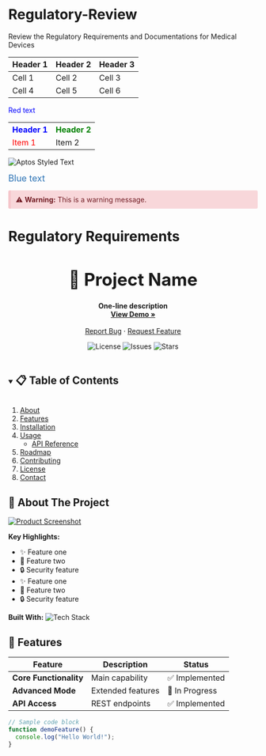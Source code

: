# Regulatory-Review
Review the Regulatory Requirements and Documentations for Medical Devices



| Header 1 | Header 2 | Header 3 |
|----------|----------|----------|
| Cell 1   | Cell 2   | Cell 3   |
| Cell 4   | Cell 5   | Cell 6   |

<span style="color:blue">Red text</span>



<table>
  <tr>
    <th style="text-align:center;color:blue">Header 1</th>
    <th style="text-align:right;color:green">Header 2</th>
  </tr>
  <tr>
    <td style="color:red">Item 1</td>
    <td>Item 2</td>
  </tr>
</table>


![Aptos Styled Text](https://via.placeholder.com/500x100.png?text=This+text+uses+Aptos+font)


<span style="font-size:18px;color:#2e74b5">Blue text</span>


<div style="background-color:#f8d7da;color:#721c24;padding:10px;border-left:5px solid #f5c6cb;border-radius:3px">
⚠️ <strong>Warning:</strong> This is a warning message.
</div>



# Regulatory Requirements 

<!-- PROJECT HEADER -->
<div align="center">
  <h1 style="font-size:2.5em">📌 Project Name</h1>
  <p align="center">
    <strong>One-line description</strong>
    <br />
    <a href="#live-demo"><strong>View Demo »</strong></a>
    <br /><br />
    <a href="https://github.com/your/repo/issues">Report Bug</a>
    ·
    <a href="https://github.com/your/repo/issues">Request Feature</a>
  </p>
</div>

<!-- BADGES -->
<div align="center">
  <img src="https://img.shields.io/github/license/your/repo?style=flat-square" alt="License" />
  <img src="https://img.shields.io/github/issues/your/repo?style=flat-square" alt="Issues" />
  <img src="https://img.shields.io/github/stars/your/repo?style=flat-square" alt="Stars" />
</div>

<br />

<!-- TABLE OF CONTENTS -->
<details open>
  <summary><h2 style="display: inline-block">📋 Table of Contents</h2></summary>
  <ol>
    <li><a href="#-about-the-project">About</a></li>
    <li><a href="#-features">Features</a></li>
    <li><a href="#-installation">Installation</a></li>
    <li><a href="#-usage">Usage</a>
      <ul>
        <li><a href="#api-reference">API Reference</a></li>
      </ul>
    </li>
    <li><a href="#-roadmap">Roadmap</a></li>
    <li><a href="#-contributing">Contributing</a></li>
    <li><a href="#-license">License</a></li>
    <li><a href="#-contact">Contact</a></li>
  </ol>
</details>

<!-- ABOUT SECTION -->
## 🚀 About The Project
[![Product Screenshot](https://via.placeholder.com/800x400?text=Project+Screenshot)](https://example.com)

**Key Highlights:**
- ✨ Feature one
- 🚀 Feature two
- 🔒 Security feature
- ✨ Feature one
- 🚀 Feature two
- 🔒 Security feature

**Built With:**
![Tech Stack](https://skillicons.dev/icons?i=js,ts,react,nodejs,postgres)

<!-- FEATURES -->
## 🌟 Features
| Feature | Description | Status |
|---------|-------------|--------|
| **Core Functionality** | Main capability | ✅ Implemented |
| **Advanced Mode** | Extended features | 🚧 In Progress |
| **API Access** | REST endpoints | ✅ Implemented |

```javascript
// Sample code block
function demoFeature() {
  console.log("Hello World!");
}

